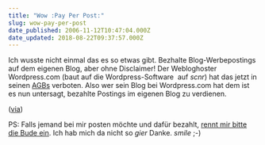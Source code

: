 ```yaml
---
title: "Wow :Pay Per Post:"
slug: wow-pay-per-post
date_published: 2006-11-12T10:47:04.000Z
date_updated: 2018-08-22T09:37:57.000Z
---
```


Ich wusste nicht einmal das es so etwas gibt. Bezhalte Blog-Werbepostings auf dem eigenen Blog, aber ohne Disclaimer! Der Webloghoster Wordpress.com (baut auf die Wordpress-Software
 auf *scnr*) hat das jetzt in seinen [AGBs](http://wordpress.com/tos/) verboten. Also wer sein Blog bei Wordpress.com hat dem ist es nun untersagt, bezahlte Postings im eigenen Blog zu verdienen.

([via](http://www.basicthinking.de/blog/2006/11/10/wordpresscom-untersagt-bezahlte-blog-postings/))

PS: Falls jemand bei mir posten möchte und dafür bezahlt, [rennt mir bitte die Bude ein](mailto:%20jan.weblog@googlemail.com). Ich hab mich da nicht so *gier* Danke. *smile* ;-)
